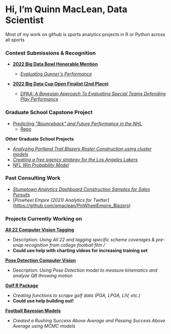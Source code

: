 # Hi, I’m Quinn MacLean, Data Scientist
Most of my work on github is sports analytics projects in R or Python across all sports

### Contest Submissions & Recognition
- [**2022 Big Data Bowl Honorable Mention**](https://nflcommunications.com/Pages/FINALISTS-NAMED-FOR-FOURTH-ANNUAL-NFL-BIG-DATA-BOWL-POWERED-BY-AWS.aspx)
    - [*Evaluating Gunner's Performance*](https://github.com/qmaclean/BDB_22)

- [**2022 Big Data Cup Open Finalist (2nd Place)**](https://www.rotman.utoronto.ca/FacultyAndResearch/EducationCentres/TDMDAL/Events/BigDataCup071522)
    - [*DPAA: A Bayesian Approach To Evaluating Special Teams Defending Play Performance*](https://github.com/qmaclean/BDC22)

### Graduate School Capstone Project
- [*Predicting "Bounceback" and Future Performance in the NHL*](https://arch.library.northwestern.edu/concern/parent/ks65hc477/file_sets/qf85nb595)
    - [Repo](https://github.com/qmaclean/NHL-WAR-Delta-Model)

**Other Graduate School Projects**
- [*Analyzing Portland Trail Blazers Roster Construction using cluster models*](https://github.com/qmaclean/PDX_Blazers_Analysis)
- [*Creating a free agency strategy for the Los Angeles Lakers*](https://github.com/qmaclean/NBA_model)
- [*NFL Win Probability Model*](https://github.com/qmaclean/NFL_WP_Analysis)

### Past Consulting Work
- [*Stumptown Analytics Dashboard Construction Samples for Sales Pursuits*](https://github.com/qmaclean/Stumpdown-Sample-Dashboards)
- [*Pinwheel Empire (2021) Analytics for Twitter*] (https://github.com/qmaclean/PinWheelEmpire_Blazers)


### Projects Currently Working on
[**All 22 Computer Vision Tagging**](https://github.com/qmaclean/all22_computer_vision)
- Description: *Using All 22 and tagging specific scheme coverages & pre-snap recognition from college football film /*
- **Could use help with charting videos for increasing training set**

[**Pose Detection Computer Vision**](https://github.com/qmaclean/football_computer_vision)
- Description: *Using Pose Detection model to measure kinematics and analyze QB throwing motion*

[**Golf R Package**](https://github.com/qmaclean/golfR)
- *Creating functions to scrape golf data (PGA, LPGA, LIV, etc.)*
- **Could use help building out!**

[**Football Bayesian Models**](https://github.com/qmaclean/football_bayesian)
- *Created a Rushing Success Above Average and Passing Success Above Average using MCMC models*



<!---
qmaclean/qmaclean is a ✨ special ✨ repository because its `README.md` (this file) appears on your GitHub profile.
You can click the Preview link to take a look at your changes.
--->
